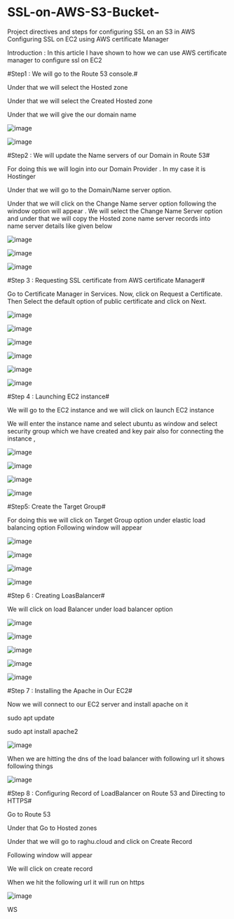# SSL-on-AWS-S3-Bucket-
Project directives and steps for configuring SSL on an S3 in AWS
Configuring SSL on EC2 using AWS certificate Manager


Introduction : In this article I have shown to how we can use AWS certificate manager to configure ssl on EC2

#Step1 : We will go to the Route 53 console.#

Under that we will select the Hosted zone

Under that we will select the Created Hosted zone

Under that we will give the our domain name 

![image](https://github.com/Blass2000/SSL-on-AWS-S3-Bucket-/assets/89789502/09966562-bbc7-4b4f-83b5-f7953d7acb39)

![image](https://github.com/Blass2000/SSL-on-AWS-S3-Bucket-/assets/89789502/6352c0b2-ee44-4e1f-bcc7-434364cc79ba)


#Step2 : We will update the Name servers of our Domain in Route 53#

For doing this we will login into our Domain Provider . In my case it is Hostinger

Under that we will go to the Domain/Name server option.

Under that we will click on the Change Name server option following the window option will appear . We will select the Change Name Server option and under that we will copy the Hosted zone name server records into name server details like given below

![image](https://github.com/Blass2000/SSL-on-AWS-S3-Bucket-/assets/89789502/959328ec-ff21-4a21-bb85-b299da8b2bf5)

![image](https://github.com/Blass2000/SSL-on-AWS-S3-Bucket-/assets/89789502/aae52787-4f90-4af1-bf65-e9d1275ac423)

![image](https://github.com/Blass2000/SSL-on-AWS-S3-Bucket-/assets/89789502/73ca128e-e401-4506-929e-720ccfbf3396)


#Step 3 : Requesting SSL certificate from AWS certificate Manager#

Go to Certificate Manager in Services. Now, click on Request a Certificate. Then Select the default option of public certificate and click on Next.


![image](https://github.com/Blass2000/SSL-on-AWS-S3-Bucket-/assets/89789502/d1470cbc-c568-4c30-975d-58595f9c4192)

![image](https://github.com/Blass2000/SSL-on-AWS-S3-Bucket-/assets/89789502/e5cbedd1-94de-41f7-b1b5-61fad1a60fd0)

![image](https://github.com/Blass2000/SSL-on-AWS-S3-Bucket-/assets/89789502/f80513e2-b921-47fe-9f22-5bbe250569e4)

![image](https://github.com/Blass2000/SSL-on-AWS-S3-Bucket-/assets/89789502/5ae903ed-69b0-4535-a039-c6a85400c74f)

![image](https://github.com/Blass2000/SSL-on-AWS-S3-Bucket-/assets/89789502/18a222e5-ccdd-4b21-baa8-79b8d53280c5)

![image](https://github.com/Blass2000/SSL-on-AWS-S3-Bucket-/assets/89789502/2b1bfca0-ee02-4e77-b979-0c2f8f28bf01)


#Step 4 : Launching EC2 instance#

We will go to the EC2 instance and we will click on launch EC2 instance

We will enter the instance name and select ubuntu as window and select security group which we have created and key pair also for connecting the instance ,

![image](https://github.com/Blass2000/SSL-on-AWS-S3-Bucket-/assets/89789502/edd93714-190e-4334-b2e8-37046430f41a)

![image](https://github.com/Blass2000/SSL-on-AWS-S3-Bucket-/assets/89789502/4ee1c23b-0f02-493c-9788-f31114244f57)

![image](https://github.com/Blass2000/SSL-on-AWS-S3-Bucket-/assets/89789502/dea5663c-d501-4401-97f8-f96b9440b1e1)

![image](https://github.com/Blass2000/SSL-on-AWS-S3-Bucket-/assets/89789502/fec1044e-696b-451d-ae57-7e27d7121395)

#Step5: Create the Target Group#

For doing this we will click on Target Group option under elastic load balancing option Following window will appear

![image](https://github.com/Blass2000/SSL-on-AWS-S3-Bucket-/assets/89789502/0e1c4a0a-6ad1-48f5-b4dd-d88e0d7fca8d)

![image](https://github.com/Blass2000/SSL-on-AWS-S3-Bucket-/assets/89789502/e861c105-d0ae-4dc5-8e23-6140a52fbf88)

![image](https://github.com/Blass2000/SSL-on-AWS-S3-Bucket-/assets/89789502/b6695578-f67a-41ae-93c1-def7a60cad2c)


![image](https://github.com/Blass2000/SSL-on-AWS-S3-Bucket-/assets/89789502/384ee628-6776-4f06-9cab-80dc17e7856c)

#Step 6 : Creating LoasBalancer#

We will click on load Balancer under load balancer option

![image](https://github.com/Blass2000/SSL-on-AWS-S3-Bucket-/assets/89789502/dbacaa2d-2d3c-4610-82fa-23edc1c0960f)


![image](https://github.com/Blass2000/SSL-on-AWS-S3-Bucket-/assets/89789502/59800086-9cce-432e-8307-61cfe3d9e5fa)


![image](https://github.com/Blass2000/SSL-on-AWS-S3-Bucket-/assets/89789502/12e9d60e-ad8f-490b-9292-6fed4bca926d)

![image](https://github.com/Blass2000/SSL-on-AWS-S3-Bucket-/assets/89789502/3ea00e0a-4bfe-4909-ba62-249d66f29702)


![image](https://github.com/Blass2000/SSL-on-AWS-S3-Bucket-/assets/89789502/c12a9b6a-2e2d-4258-97ce-3a4238c68480)


#Step 7 : Installing the Apache in Our EC2#

Now we will connect to our EC2 server and install apache on it

sudo apt update

sudo apt install apache2


![image](https://github.com/Blass2000/SSL-on-AWS-S3-Bucket-/assets/89789502/0bf46f04-d51b-4b39-9f5d-2ef14446caa8)

When we are hitting the dns of the load balancer with following url it shows following things

![image](https://github.com/Blass2000/SSL-on-AWS-S3-Bucket-/assets/89789502/0eaf8431-9615-43ce-a8a8-e89ea07d4026)

#Step 8 : Configuring Record of LoadBalancer on Route 53 and Directing to HTTPS#

Go to Route 53

Under that Go to Hosted zones

Under that we will go to raghu.cloud and click on Create Record

Following window will appear

We will click on create record

When we hit the following url it will run on https

![image](https://github.com/Blass2000/SSL-on-AWS-S3-Bucket-/assets/89789502/9c300651-e1e4-4f3b-9121-09e92680d947)

WS
